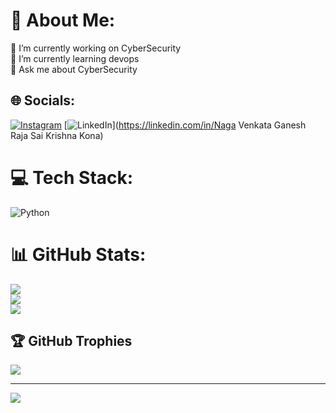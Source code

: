 # 💫 About Me:
🔭 I’m currently working on CyberSecurity<br>🌱 I’m currently learning devops<br>💬 Ask me about CyberSecurity<br>


## 🌐 Socials:
[![Instagram](https://img.shields.io/badge/Instagram-%23E4405F.svg?logo=Instagram&logoColor=white)](https://instagram.com/sai.krishna_7) [![LinkedIn](https://img.shields.io/badge/LinkedIn-%230077B5.svg?logo=linkedin&logoColor=white)](https://linkedin.com/in/Naga Venkata Ganesh Raja Sai Krishna Kona) 

# 💻 Tech Stack:
![Python](https://img.shields.io/badge/python-3670A0?style=for-the-badge&logo=python&logoColor=ffdd54)
# 📊 GitHub Stats:
![](https://github-readme-stats.vercel.app/api?username=SaiKrishna033&theme=dark&hide_border=false&include_all_commits=true&count_private=true)<br/>
![](https://github-readme-streak-stats.herokuapp.com/?user=SaiKrishna033&theme=dark&hide_border=false)<br/>
![](https://github-readme-stats.vercel.app/api/top-langs/?username=SaiKrishna033&theme=dark&hide_border=false&include_all_commits=true&count_private=true&layout=compact)

## 🏆 GitHub Trophies
![](https://github-profile-trophy.vercel.app/?username=SaiKrishna033&theme=radical&no-frame=false&no-bg=false&margin-w=4)

---
[![](https://visitcount.itsvg.in/api?id=SaiKrishna033&icon=0&color=0)](https://visitcount.itsvg.in)

<!-- Proudly created with GPRM ( https://gprm.itsvg.in ) -->
